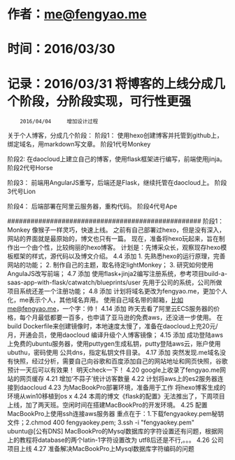# 作者：me@fengyao.me
# 时间：2016/03/30
# 记录：2016/03/31     将博客的上线分成几个阶段，分阶段实现，可行性更强
        2016/04/04     增加设计过程

关于个人博客，分成几个阶段：
阶段1：
    使用hexo创建博客并托管到github上，绑定域名，用markdown写文章。
    阶段1代号Monkey

阶段2: 
    在daocloud上建立自己的博客，使用flask框架进行编写，前端使用jinja。
    阶段2代号Horse

阶段3：
    前端用AngularJS重写，后端还是Flask，继续托管在daocloud上。
    阶段3代号Lion

阶段4：
    后端部署在阿里云服务器，重构代码。
    阶段4代号Ape


##################################################
阶段1：Monkey 像猴子一样灵巧，快速上线。
    之前有自己部署过hexo，但是没有深入，网站的界面就是最原始的，博文也只有一篇。
    现在，准备将hexo玩起来，旨在制作出一个由个性，比较绚丽的hexo博客。
    计划是：先博采众长，观察现存hexo模板框架的样式，源代码以及博文介绍。
    4.4 添加
    1. 先熟悉hexo的运行原理，完善网站的功能；
    2. 制作自己的主题，取名待定lightMonkey；
    3. 研究如何使用AngulaJS改写前端；
    4.7 添加
    使用flask+jinja2编写注册系统，参考项目build-a-saas-app-with-flask/catwatch/blueprints/user
    先用于公司的系统，公司所做项目系统还差一个注册功能；
    4.8 添加
    计划将域名更改为fengyao.me，更加个人化，me表示个人，其他域名弃用。
    使用自己域名带的邮箱，比如me@fengyao.me，一个字：帅！
    4.14 添加
    昨天去看了阿里云ECS服务器的价格，每个月最低都要一百多，也申请了亚马逊的免费aws，还没进一步使用。
    在build Dockerfile来创建镜像时，本地速度太慢了，准备在daocloud上充20元/月，开通会员，使用daocloud
    编译升级个人博客镜像；
    4.15 添加
    成功登陆aws上免费的ubuntu服务器，使用puttygen生成私钥，putty登陆aws云，账户使用ubuthu，密码使用
    公共dns，指定私钥文件目录。
    4.17 添加
    突然发现.me域名没有快照，经过分析，需要自己向谷歌和百度添加自己的网站地址和网页快照，谷歌预计一天后可以有效果！
    明天check一下！
    4.20 
    google上收录了fengyao.me网站的网页缓存
    4.21
    增加‘不蒜子’统计访客数量
    4.22
    计划将aws上的es2服务器连接到daocloud
	4.23
	为MacBookPro部署环境，准备用于工作
    将hexo博客生成的环境从win10移植到os x
    4.24
    本周的博文《flask的配置》无法推出了，下周项目上线，加了两天班。空闲时间在搭建MacBookPro的开发环境。
    4.25
    配置MacBookPro上使用ssh连接aws服务器
    重点在于：1.下载fengyaokey.pem秘钥文件；2.chmod 400 fengyaokey.pem; 3.ssh -i "fengyaokey.pem" ubuntu@[公有DNS]
    MacBookPro的Mysql数据库的字符设置还有问题，根据网上的教程将database的两个latin-1字符设置改为
    utf8后还是不行,。。。
    4.26
    公司项目上线
    4.27
    准备解决MacBookPro上Mysql数据库字符编码的问题
